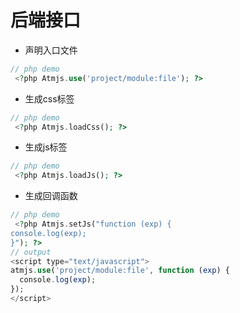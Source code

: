 # 后端接口

* 声明入口文件

```php
// php demo
 <?php Atmjs.use('project/module:file'); ?>
```
 
* 生成css标签

```php
// php demo
 <?php Atmjs.loadCss(); ?>
```
 
* 生成js标签

```php
// php demo
 <?php Atmjs.loadJs(); ?>
```
 
* 生成回调函数

```php
// php demo
 <?php Atmjs.setJs("function (exp) {
console.log(exp);
}"); ?>
// output
<script type="text/javascript">
atmjs.use('project/module:file', function (exp) {
  console.log(exp);
});
</script>
```